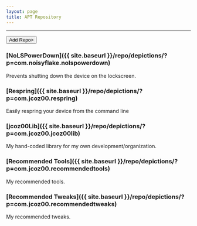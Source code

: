 ```yaml
---
layout: page
title: APT Repository
---
```


****

<button><a href="cydia://url/https://cydia.saurik.com/api/share#?source=https://jcoz00.github.io/repo/" class="button"></a>Add Repo></button>

### [NoLSPowerDown]({{ site.baseurl }}/repo/depictions/?p=com.noisyflake.nolspowerdown)

Prevents shutting down the device on the lockscreen.

### [Respring]({{ site.baseurl }}/repo/depictions/?p=com.jcoz00.respring)

Easily respring your device from the command line

### [jcoz00Lib]({{ site.baseurl }}/repo/depictions/?p=com.jcoz00.jcoz00lib)

My hand-coded library for my own development/organization.

### [Recommended Tools]({{ site.baseurl }}/repo/depictions/?p=com.jcoz00.recommendedtools)

My recommended tools.

### [Recommended Tweaks]({{ site.baseurl }}/repo/depictions/?p=com.jcoz00.recommendedtweaks)

My recommended tweaks.
